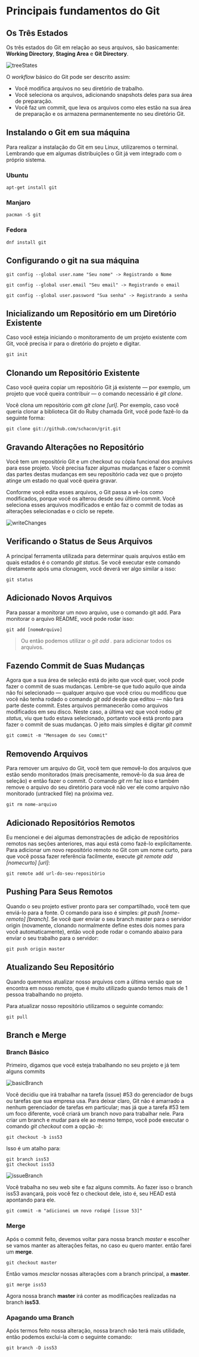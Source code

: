 # Principais fundamentos do Git

## Os Três Estados

Os três estados do Git em relação ao seus arquivos, são basicamente: **Working Directory**, **Staging Area** e **Git Directory**.

![treeStates](https://git-scm.com/figures/18333fig0106-tn.png)

O *workflow* básico do Git pode ser descrito assim:

* Você modifica arquivos no seu diretório de trabalho.
* Você seleciona os arquivos, adicionando snapshots deles para sua área de preparação.
* Você faz um commit, que leva os arquivos como eles estão na sua área de preparação e os armazena permanentemente no seu diretório Git.

## Instalando o Git em sua máquina 

Para realizar a instalação do Git em seu Linux, utilizaremos o terminal. Lembrando que em algumas distribuições o Git já vem integrado com o próprio sistema.

### Ubuntu

```
apt-get install git
```

### Manjaro

```
pacman -S git
```

### Fedora

```
dnf install git
```

## Configurando o git na sua máquina

```
git config --global user.name "Seu nome" -> Registrando o Nome
```

```
git config --global user.email "Seu email" -> Registrando o email
```

```
git config --global user.password "Sua senha" -> Registrando a senha
```

## Inicializando um Repositório em um Diretório Existente

Caso você esteja iniciando o monitoramento de um projeto existente com Git, você precisa ir para o diretório do projeto e digitar.

```
git init
```

## Clonando um Repositório Existente

Caso você queira copiar um repositório Git já existente — por exemplo, um projeto que você queira contribuir — o comando necessário é *git clone*.

Você clona um repositório com *git clone [url]*. Por exemplo, caso você queria clonar a biblioteca Git do Ruby chamada Grit, você pode fazê-lo da seguinte forma:

```
git clone git://github.com/schacon/grit.git
```

## Gravando Alterações no Repositório 

Você tem um repositório Git e um checkout ou cópia funcional dos arquivos para esse projeto. Você precisa fazer algumas mudanças e fazer o commit das partes destas mudanças em seu repositório cada vez que o projeto atinge um estado no qual você queira gravar.

Conforme você edita esses arquivos, o Git passa a vê-los como modificados, porque você os alterou desde seu último commit. Você seleciona esses arquivos modificados e então faz o commit de todas as alterações selecionadas e o ciclo se repete.

![writeChanges](https://git-scm.com/figures/18333fig0201-tn.png)

## Verificando o Status de Seus Arquivos

A principal ferramenta utilizada para determinar quais arquivos estão em quais estados é o comando *git status*. Se você executar este comando diretamente após uma clonagem, você deverá ver algo similar a isso:

```
git status
```

## Adicionado Novos Arquivos

Para passar a monitorar um novo arquivo, use o comando git add. Para monitorar o arquivo README, você pode rodar isso:

```
git add [nomeArquivo]
```

> Ou então podemos utilizar o *git add .* para adicionar todos os arquivos.

## Fazendo Commit de Suas Mudanças

Agora que a sua área de seleção está do jeito que você quer, você pode fazer o commit de suas mudanças. Lembre-se que tudo aquilo que ainda não foi selecionado — qualquer arquivo que você criou ou modificou que você não tenha rodado o comando *git add* desde que editou — não fará parte deste commit. Estes arquivos permanecerão como arquivos modificados em seu disco. Neste caso, a última vez que você rodou *git status*, viu que tudo estava selecionado, portanto você está pronto para fazer o commit de suas mudanças. O jeito mais simples é digitar *git commit*

```
git commit -m "Mensagem do seu Commit"
```

## Removendo Arquivos

Para remover um arquivo do Git, você tem que removê-lo dos arquivos que estão sendo monitorados (mais precisamente, removê-lo da sua área de seleção) e então fazer o commit. O comando *git rm* faz isso e também remove o arquivo do seu diretório para você não ver ele como arquivo não monitorado (untracked file) na próxima vez.

```
git rm nome-arquivo
```

## Adicionado Repositórios Remotos

Eu mencionei e dei algumas demonstrações de adição de repositórios remotos nas seções anteriores, mas aqui está como fazê-lo explicitamente. Para adicionar um novo repositório remoto no Git com um nome curto, para que você possa fazer referência facilmente, execute *git remote add [nomecurto] [url]*:

```
git remote add url-do-seu-repositório
```

## Pushing Para Seus Remotos

Quando o seu projeto estiver pronto para ser compartilhado, você tem que enviá-lo para a fonte. O comando para isso é simples: *git push [nome-remoto] [branch]*. Se você quer enviar o seu branch master para o servidor origin (novamente, clonando normalmente define estes dois nomes para você automaticamente), então você pode rodar o comando abaixo para enviar o seu trabalho para o servidor:

```
git push origin master
```

## Atualizando Seu Repositório

Quando queremos atualizar nosso arquivos com a última versão que se encontra em nosso remoto, que é muito utilizado quando temos mais de 1 pessoa trabalhando no projeto.

Para atualizar nosso repositório utilizamos o seguinte comando:

```
git pull 
```

## Branch e Merge

### Branch Básico 
Primeiro, digamos que você esteja trabalhando no seu projeto e já tem alguns commits 

![basicBranch](https://git-scm.com/figures/18333fig0310-tn.png)

Você decidiu que irá trabalhar na tarefa (issue) #53 do gerenciador de bugs ou tarefas que sua empresa usa. Para deixar claro, Git não é amarrado a nenhum gerenciador de tarefas em particular; mas já que a tarefa #53 tem um foco diferente, você criará um branch novo para trabalhar nele. Para criar um branch e mudar para ele ao mesmo tempo, você pode executar o comando *git checkout* com a opção *-b*:

```
git checkout -b iss53
```

Isso é um atalho para:

```
git branch iss53
git checkout iss53
```

![issueBranch](https://git-scm.com/figures/18333fig0311-tn.png)

Você trabalha no seu web site e faz alguns commits. Ao fazer isso o branch iss53 avançará, pois você fez o checkout dele, isto é, seu HEAD está apontando para ele.

```
git commit -m "adicionei um novo rodapé [issue 53]"
```

### Merge

Após o commit feito, devemos voltar para nossa branch *master* e escolher se vamos manter as alterações feitas, no caso eu quero manter. então farei um **merge**.

```
git checkout master
```

Então vamos *mesclar* nossas alterações com a branch principal, a **master**.

```
git merge iss53
```

Agora nossa branch **master** irá conter as modificações realizadas na branch **iss53**.

### Apagando uma Branch

Após termos feito nossa alteração, nossa branch não terá mais utilidade, então podemos exclui-la com o seguinte comando:

```
git branch -D iss53
```




